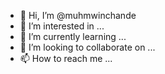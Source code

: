 - 👋 Hi, I’m @muhmwinchande
- 👀 I’m interested in ...
- 🌱 I’m currently learning ...
- 💞️ I’m looking to collaborate on ...
- 📫 How to reach me ...

<!---
muhmwinchande/muhmwinchande is a ✨ special ✨ repository because its `README.md` (this file) appears on your GitHub profile.
You can click the Preview link to take a look at your changes.
--->
